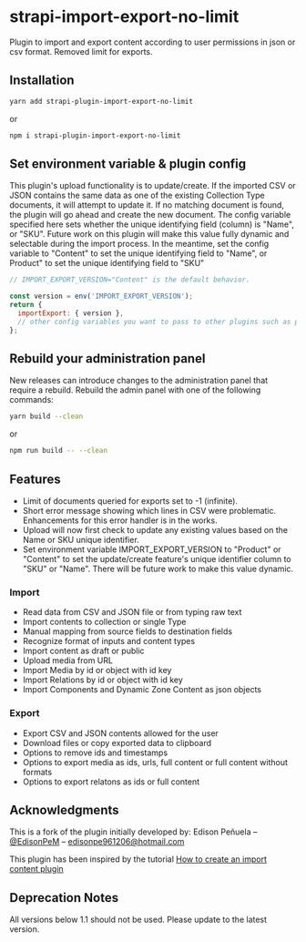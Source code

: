 # strapi-import-export-no-limit

Plugin to import and export content according to user permissions in json or csv format. Removed limit for exports.

## Installation

```bash
yarn add strapi-plugin-import-export-no-limit
```

or

```bash
npm i strapi-plugin-import-export-no-limit
```

## Set environment variable & plugin config

This plugin's upload functionality is to update/create. If the imported CSV or JSON contains the same data as one of the existing Collection Type documents, it will attempt to update it. If no matching document is found, the plugin will go ahead and create the new document. The config variable specified here sets whether the unique identifying field (column) is "Name", or "SKU". Future work on this plugin will make this value fully dynamic and selectable during the import process. In the meantime, set the config variable to "Content" to set the unique identifying field to "Name", or Product" to set the unique identifying field to "SKU"

```javascript
// IMPORT_EXPORT_VERSION="Content" is the default behavior.

const version = env('IMPORT_EXPORT_VERSION');
return {
  importExport: { version },
  // other config variables you want to pass to other plugins such as providerData for strapi-provider-upload-aws-S3
};
```

## Rebuild your administration panel

New releases can introduce changes to the administration panel that require a rebuild. Rebuild the admin panel with one of the following commands:

```bash
yarn build --clean
```

or

```bash
npm run build -- --clean
```

## Features

- Limit of documents queried for exports set to -1 (infinite).
- Short error message showing which lines in CSV were problematic. Enhancements for this error handler is in the works.
- Upload will now first check to update any existing values based on the Name or SKU unique identifier.
- Set environment variable IMPORT_EXPORT_VERSION to "Product" or "Content" to set the update/create feature's unique identifier column to "SKU" or "Name". There will be future work to make this value dynamic.

### Import

- Read data from CSV and JSON file or from typing raw text
- Import contents to collection or single Type
- Manual mapping from source fields to destination fields
- Recognize format of inputs and content types
- Import content as draft or public
- Upload media from URL
- Import Media by id or object with id key
- Import Relations by id or object with id key
- Import Components and Dynamic Zone Content as json objects

### Export

- Export CSV and JSON contents allowed for the user
- Download files or copy exported data to clipboard
- Options to remove ids and timestamps
- Options to export media as ids, urls, full content or full content without formats
- Options to export relatons as ids or full content

## Acknowledgments

This is a fork of the plugin initially developed by: Edison Peñuela – [@EdisonPeM](https://github.com/EdisonPeM/) – edisonpe961206@hotmail.com

This plugin has been inspired by the tutorial [How to create an import content plugin](https://strapi.io/blog/how-to-create-an-import-content-plugin-part-1-4)

## Deprecation Notes

All versions below 1.1 should not be used. Please update to the latest version.
